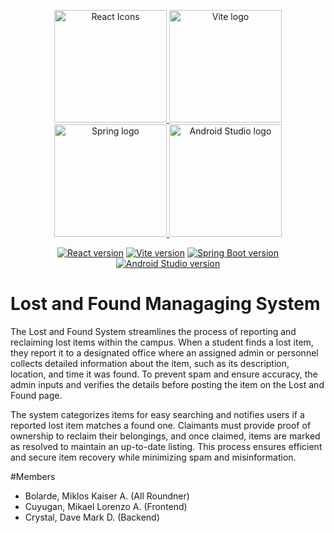 <p align="center">
  <a href="https://react.dev/" target="_blank" rel="noopener noreferrer">
    <img src="https://raw.githubusercontent.com/react-icons/react-icons/master/react-icons.svg" width="180" alt="React Icons">
  </a>
  <a href="https://vite.dev" target="_blank" rel="noopener noreferrer">
    <img width="180" src="https://vite.dev/logo.svg" alt="Vite logo">
  </a>
  <a href="https://spring.io/" target="_blank" rel="noopener noreferrer">
    <img width="180" src="https://img.icons8.com/?size=250&id=90519&format=png&color=000000" alt="Spring logo">
  </a>
  <a href="https://developer.android.com/studio" target="_blank" rel="noopener noreferrer">
    <img width="180" src="https://upload.wikimedia.org/wikipedia/commons/c/c1/Android_Studio_icon_%282023%29.svg" alt="Android Studio logo">
  </a>
</p>

<p align="center">
  <a href="https://npmjs.com/package/react"><img src="https://img.shields.io/badge/React-v18.3.1-blue" alt="React version"></a>
  <a href="https://npmjs.com/package/vite"><img src="https://img.shields.io/badge/Vite-v4.4.0-green" alt="Vite version"></a>
  <a href="https://mvnrepository.com/artifact/org.springframework.boot/spring-boot-starter"><img src="https://img.shields.io/badge/Spring%20Boot-v3.2.11-brightgreen" alt="Spring Boot version"></a>
  <a href="https://developer.android.com/studio"><img src="https://img.shields.io/badge/Android%20Studio-v2021.3.1-green" alt="Android Studio version"></a>
</p>



# Lost and Found Managaging System
The Lost and Found System streamlines the process of reporting and reclaiming lost items within the campus. When a student finds a lost item, they report it to a designated office where an assigned admin or personnel collects detailed information about the item, such as its description, location, and time it was found. To prevent spam and ensure accuracy, the admin inputs and verifies the details before posting the item on the Lost and Found page.

The system categorizes items for easy searching and notifies users if a reported lost item matches a found one. Claimants must provide proof of ownership to reclaim their belongings, and once claimed, items are marked as resolved to maintain an up-to-date listing. This process ensures efficient and secure item recovery while minimizing spam and misinformation.

#Members
- Bolarde, Miklos Kaiser A. (All Roundner)
- Cuyugan, Mikael Lorenzo A. (Frontend)
- Crystal, Dave Mark D. (Backend)
